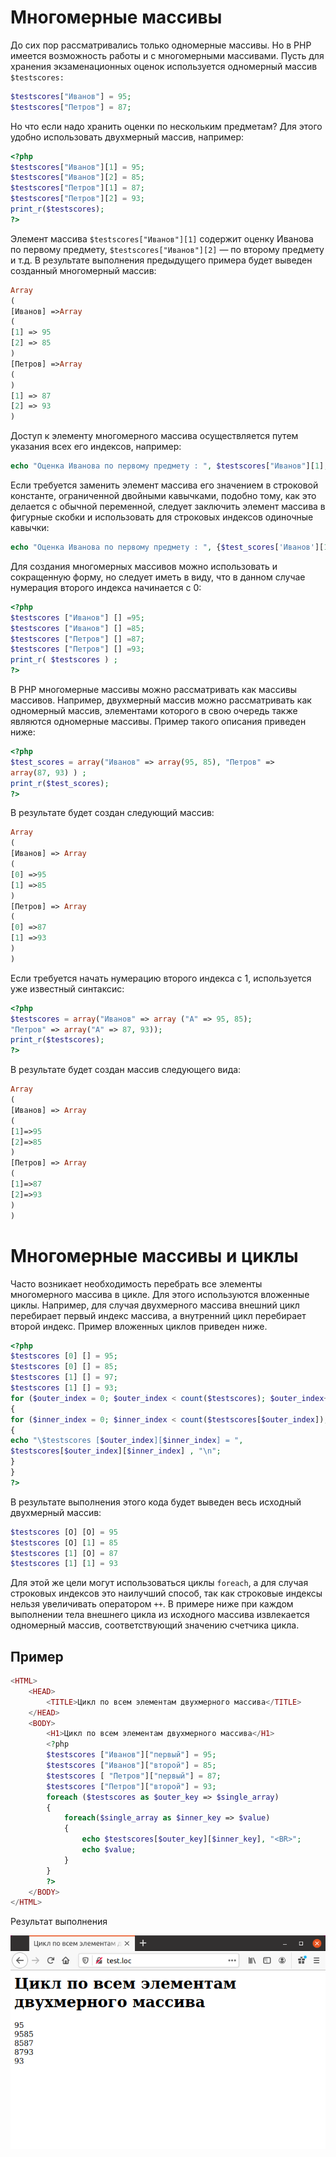 # Многомерные массивы


До сих пор рассматривались только одномерные массивы. Но в РНР имеется
возможность работы и с многомерными массивами. Пусть для хранения 
экзаменационных оценок используется одномерный массив `$testscores:`

```php
$testscores["Иванов"] = 95;
$testscores["Петров"] = 87;
```

Но что если надо хранить оценки по нескольким предметам? Для этого 
удобно использовать двухмерный массив, например:

```php
<?php
$testscores["Иванов"][1] = 95;
$testscores["Иванов"][2] = 85;
$testscores["Петров"][1] = 87;
$testscores["Петров"][2] = 93;
print_r($testscores);
?>
```

Элемент массива `$testscores["Иванов"][1]` содержит оценку Иванова
по первому предмету, `$testscores["Иванов"][2]` — по второму предмету
и т.д. В результате выполнения предыдущего примера будет выведен созданный
многомерный массив:

```php
Array
(
[Иванов] =>Array
(
[1] => 95
[2] => 85
)
[Петров] =>Array
(
)
[1] => 87
[2] => 93
)
```

Доступ к элементу многомерного массива осуществляется путем указания
всех его индексов, например:

```php
echo "Оценка Иванова по первому предмету : ", $testscores["Иванов"][1];
```

Если требуется заменить элемент массива его значением в строковой 
константе, ограниченной двойными кавычками, подобно тому, как это делается
с обычной переменной, следует заключить элемент массива в фигурные скобки
и использовать для строковых индексов одиночные кавычки:

```php
echo "Оценка Иванова по первому предмету : ", {$test_scores['Иванов'][1]};
```
Для создания многомерных массивов можно использовать и сокращенную
форму, но следует иметь в виду, что в данном случае нумерация второго индекса
начинается с 0:

```php
<?php
$testscores ["Иванов"] [] =95;
$testscores ["Иванов"] [] =85;
$testscores ["Петров"] [] =87;
$testscores ["Петров"] [] =93;
print_r( $testscores ) ;
?>
```


В РНР многомерные массивы можно рассматривать как массивы массивов.
Например, двухмерный массив можно рассматривать как одномерный массив,
элементами которого в свою очередь также являются одномерные массивы.
Пример такого описания приведен ниже:

```php
<?php
$test_scores = array("Иванов" => array(95, 85), "Петров" =>
array(87, 93) ) ;
print_r($test_scores);
?>
```

В результате будет создан следующий массив:

```php
Array
(
[Иванов] => Array
(
[0] =>95
[1] =>85
)
[Петров] => Array
(
[0] =>87
[1] =>93
)
)
```

Если требуется начать нумерацию второго индекса с 1, используется уже 
известный синтаксис:

```php
<?php
$testscores = array("Иванов" => array ("A" => 95, 85); 
"Петров" => array("A" => 87, 93));
print_r($testscores);
?>
```

В результате будет создан массив следующего вида:

```php
Array
(
[Иванов] => Array
(
[1]=>95
[2]=>85
)
[Петров] => Array
(
[1]=>87
[2]=>93
)
)
```


# Многомерные массивы и циклы

Часто возникает необходимость перебрать все элементы многомерного 
массива в цикле. Для этого используются вложенные циклы. Например, для случая
двухмерного массива внешний цикл перебирает первый индекс массива, а 
внутренний цикл перебирает второй индекс. Пример вложенных циклов приведен
ниже.

```php
<?php
$testscores [0] [] = 95;
$testscores [0] [] = 85;
$testscores [1] [] = 97;
$testscores [1] [] = 93;
for ($outer_index = 0; $outer_index < count($testscores); $outer_index++)
{
for ($inner_index = 0; $inner_index < count($testscores[$outer_index]); $inner_index++)
{
echo "\$testscores [$outer_index][$inner_index] = ",
$testscores[$outer_index][$inner_index] , "\n";
}
}
?>
```

В результате выполнения этого кода будет выведен весь исходный 
двухмерный массив:

```php
$testscores [О] [О] = 95
$testscores [О] [1] = 85
$testscores [1] [О] = 87
$testscores [1] [1] = 93
```

Для этой же цели могут использоваться циклы `foreach`, а для случая 
строковых индексов это наилучший способ, так как строковые индексы нельзя 
увеличивать оператором `++`. В примере ниже при каждом выполнении тела внешнего
цикла из исходного массива извлекается одномерный массив, соответствующий
значению счетчика цикла.

## Пример 

```php
<HTML>
    <HEAD>
        <TITLE>Цикл по всем элементам двухмерного массива</TITLE>
    </HEAD>
    <BODY>
        <H1>Цикл по всем элементам двухмерного массива</H1>    
        <?php
        $testscores ["Иванов"]["первый"] = 95;
        $testscores ["Иванов"]["второй"] = 85;
        $testscores [ "Петров"]["первый"] = 87;
        $testscores ["Петров"]["второй"] = 93;
        foreach ($testscores as $outer_key => $single_array)
        {          
            foreach($single_array as $inner_key => $value)
            {
                echo $testscores[$outer_key][$inner_key], "<BR>";
                echo $value;
            } 
        }
        ?>
    </BODY>
</HTML>
```

Результат выполнения

![cikl-po-vsem-ehlementam-dvuhmernogo-massiva](images/![cikl-po-vsem-ehlementam-dvuhmernogo-massiva.png)